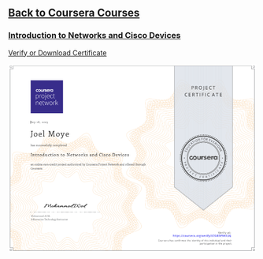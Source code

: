 ## [Back to Coursera Courses](/README.md)
### [Introduction to Networks and Cisco Devices](https://www.coursera.org/projects/ccna-introduction-networks-cisco-devices)
[Verify or Download Certificate](https://www.coursera.org/verify/X7GB5P9HEJXJ)

![](X7GB5P9HEJXJ.png)

